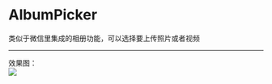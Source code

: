 AlbumPicker
===
类似于微信里集成的相册功能，可以选择要上传照片或者视频

-----
效果图：<br>
![](https://github.com/GGGHub/AlbumPicker/raw/master/AlbumPicker/AlbumPicker.gif)
